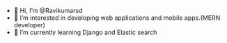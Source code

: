 - 👋 Hi, I’m @Ravikumarsd
- 👀 I’m interested in developing web applications and mobile apps.(MERN developer)
- 🌱 I’m currently learning Django and Elastic search
<!-- - 💞️ I’m looking to collaborate on ... -->
<!-- - 📫  -->

<!---
Ravikumarsd/Ravikumarsd is a ✨ special ✨ repository because its `README.md` (this file) appears on your GitHub profile.
You can click the Preview link to take a look at your changes.
--->
